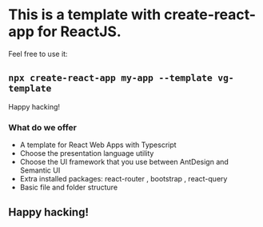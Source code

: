 # This is a template with create-react-app for ReactJS.

Feel free to use it:

## `npx create-react-app my-app --template vg-template`

Happy hacking!

### What do we offer

* A template for React Web Apps with Typescript
* Choose the presentation language utility
* Choose the UI framework that you use between AntDesign and Semantic UI
* Extra installed packages: react-router , bootstrap , react-query 
* Basic file and folder structure

## Happy hacking!